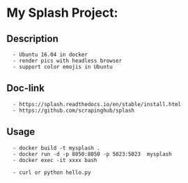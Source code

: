 # My Splash Project:

## Description
```
  - Ubuntu 16.04 in docker
  - render pics with headless browser
  - support color emojis in Ubuntu
```
## Doc-link
```
  - https://splash.readthedocs.io/en/stable/install.html
  - https://github.com/scrapinghub/splash
```  

## Usage
```
  - docker build -t mysplash .
  - docker run -d -p 8050:8050 -p 5023:5023  mysplash
  - docker exec -it xxxx bash

  - curl or python hello.py
```
